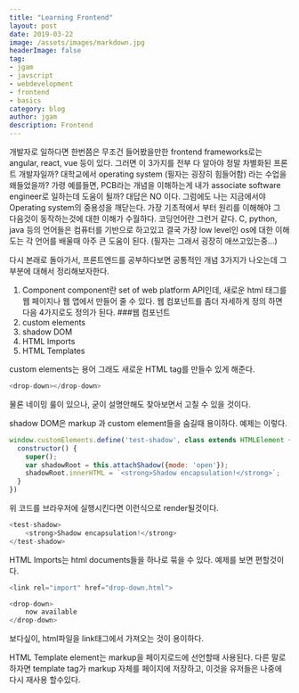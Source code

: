 ```yaml
---
title: "Learning Frontend"
layout: post
date: 2019-03-22
image: /assets/images/markdown.jpg
headerImage: false
tag:
- jgam
- javscript
- webdevelopment
- frontend
- basics
category: blog
author: jgam
description: Frontend
---
```


개발자로 일하다면 한번쯤은 무조건 들어봤을만한 frontend frameworks로는 angular, react, vue 등이 있다. 그러면 이 3가지를 전부 다 알아야 정말 차별화된 프론트 개발자일까? 대학교에서 operating system (필자는 굉장히 힘들어함) 라는 수업을 왜들었을까? 가령 예를들면, PCB라는 개념을 이해하는게 내가 associate software engineer로 일하는데 도움이 될까? 대답은 NO 이다. 그럼에도 나는 지금에서야 Operating system의 중용성을 깨닫는다. 가장 기초적에서 부터 원리를 이해해야 그 다음것이 동작하는것에 대한 이해가 수월하다. 코딩언어란 그런거 같다. C, python, java 등의 언어들은 컴퓨터를 기반으로 하고있고 결국 가장 low level인 os에 대한 이해도는 각 언어를 배울때 아주 큰 도움이 된다. (필자는 그래서 굉장히 애쓰고있는중...)

다시 본래로 돌아가서, 프론트엔드를 공부하다보면 공통적인 개념 3가지가 나오는데 그 부분에 대해서 정리해보자한다.

1. Component
    component란 set of web platform API인데, 새로운 html 태그를 웹 페이지나 웹 앱에서 만들어 줄 수 있다. 웹 컴포넌트를 좀더 자세하게 정의 하면 다음 4가지로도 정의가 된다.
###웹 컴포넌트
1. custom elements
2. shadow DOM
3. HTML Imports
4. HTML Templates
 
custom elements는 용어 그래도 새로운 HTML tag를 만들수 있게 해준다.
```javascript
<drop-down></drop-down>
```
물론 네이밍 룰이 있으나, 굳이 설명안해도 찾아보면서 고칠 수 있을 것이다.

shadow DOM은 markup 과 custom element들을 숨길때 용이하다. 예제는 이렇다.

```javascript
window.customElements.define('test-shadow', class extends HTMLElement {
  constructor() {
    super();
    var shadowRoot = this.attachShadow({mode: 'open'});
    shadowRoot.innerHTML = `<strong>Shadow encapsulation!</strong>`;
  }
})
```
위 코드를 브라우저에 실행시킨다면 이런식으로 render될것이다.

```javascript
<test-shadow>
    <strong>Shadow encapsulation!</strong>
</test-shadow>
```

HTML Imports는 html documents들을 하나로 묶을 수 있다. 예제를 보면 편할것이다.
```javascript
<link rel="import" href="drop-down.html">

<drop-down>
    now available
</drop-down>
```
보다싶이, html파일을 link태그에서 가져오는 것이 용이하다.

HTML Template element는 markup을 페이지로드에 선언할때 사용된다. 다른 말로 하자면 template tag가 markup 자체를 페이지에 저장하고, 이것을 유저들은 나중에 다시 재사용 할수있다. <template> 태그를 쓰면 쉽게 접근 할 수 있다.

컴포넌트의 이해를 돕기위해 [예제](https://github.com/jgam/javascript_web/components/)를 추가했다!
2. Routing
3. Managing Site